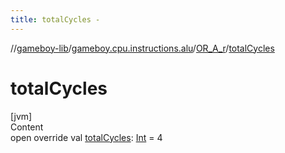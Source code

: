 ```yaml
---
title: totalCycles -
---
```

//[gameboy-lib](../../index.md)/[gameboy.cpu.instructions.alu](../index.md)/[OR_A_r](index.md)/[totalCycles](total-cycles.md)



# totalCycles  
[jvm]  
Content  
open override val [totalCycles](total-cycles.md): [Int](https://kotlinlang.org/api/latest/jvm/stdlib/kotlin/-int/index.html) = 4  



